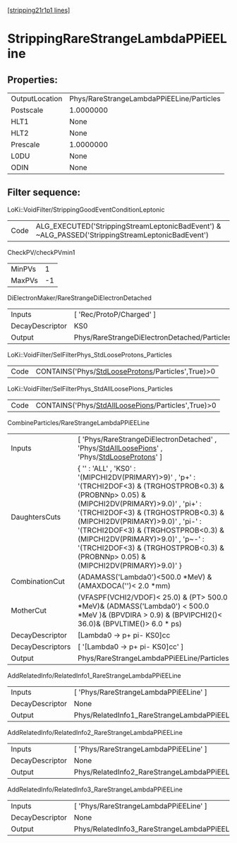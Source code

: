 [[stripping21r1p1 lines]](./stripping21r1p1-index)

# StrippingRareStrangeLambdaPPiEELine

## Properties:

|                |                                           |
|----------------|-------------------------------------------|
| OutputLocation | Phys/RareStrangeLambdaPPiEELine/Particles |
| Postscale      | 1.0000000                                 |
| HLT1           | None                                      |
| HLT2           | None                                      |
| Prescale       | 1.0000000                                 |
| L0DU           | None                                      |
| ODIN           | None                                      |

## Filter sequence:

LoKi::VoidFilter/StrippingGoodEventConditionLeptonic

|      |                                                                                                  |
|------|--------------------------------------------------------------------------------------------------|
| Code | ALG_EXECUTED('StrippingStreamLeptonicBadEvent') & ~ALG_PASSED('StrippingStreamLeptonicBadEvent') |

CheckPV/checkPVmin1

|        |     |
|--------|-----|
| MinPVs | 1   |
| MaxPVs | -1  |

DiElectronMaker/RareStrangeDiElectronDetached

|                 |                                              |
|-----------------|----------------------------------------------|
| Inputs          | [ 'Rec/ProtoP/Charged' ]                   |
| DecayDescriptor | KS0                                          |
| Output          | Phys/RareStrangeDiElectronDetached/Particles |

LoKi::VoidFilter/SelFilterPhys_StdLooseProtons_Particles

|      |                                                                                                         |
|------|---------------------------------------------------------------------------------------------------------|
| Code | CONTAINS('Phys/[StdLooseProtons](./stripping21r1p1-commonparticles-stdlooseprotons)/Particles',True)\>0 |

LoKi::VoidFilter/SelFilterPhys_StdAllLoosePions_Particles

|      |                                                                                                           |
|------|-----------------------------------------------------------------------------------------------------------|
| Code | CONTAINS('Phys/[StdAllLoosePions](./stripping21r1p1-commonparticles-stdallloosepions)/Particles',True)\>0 |

CombineParticles/RareStrangeLambdaPPiEELine

|                  |                                                                                                                                                                                                                                                                                                                                                                                                         |
|------------------|---------------------------------------------------------------------------------------------------------------------------------------------------------------------------------------------------------------------------------------------------------------------------------------------------------------------------------------------------------------------------------------------------------|
| Inputs           | [ 'Phys/RareStrangeDiElectronDetached' , 'Phys/[StdAllLoosePions](./stripping21r1p1-commonparticles-stdallloosepions)' , 'Phys/[StdLooseProtons](./stripping21r1p1-commonparticles-stdlooseprotons)' ]                                                                                                                                                                                                |
| DaughtersCuts    | { '' : 'ALL' , 'KS0' : '(MIPCHI2DV(PRIMARY)\>9)' , 'p+' : '(TRCHI2DOF\<3) & (TRGHOSTPROB\<0.3) & (PROBNNp\> 0.05) & (MIPCHI2DV(PRIMARY)\>9.0)' , 'pi+' : '(TRCHI2DOF\<3) & (TRGHOSTPROB\<0.3) & (MIPCHI2DV(PRIMARY)\>9.0)' , 'pi-' : '(TRCHI2DOF\<3) & (TRGHOSTPROB\<0.3) & (MIPCHI2DV(PRIMARY)\>9.0)' , 'p~-' : '(TRCHI2DOF\<3) & (TRGHOSTPROB\<0.3) & (PROBNNp\> 0.05) & (MIPCHI2DV(PRIMARY)\>9.0)' } |
| CombinationCut   | (ADAMASS('Lambda0')\<500.0 \*MeV) & (AMAXDOCA('')\< 2.0 \*mm)                                                                                                                                                                                                                                                                                                                                           |
| MotherCut        | (VFASPF(VCHI2/VDOF)\< 25.0) & (PT\> 500.0 \*MeV)& (ADMASS('Lambda0') \< 500.0 \*MeV )& (BPVDIRA \> 0.9) & (BPVIPCHI2()\< 36.0)& (BPVLTIME()\> 6.0 \* ps)                                                                                                                                                                                                                                                |
| DecayDescriptor  | [Lambda0 -\> p+ pi- KS0]cc                                                                                                                                                                                                                                                                                                                                                                            |
| DecayDescriptors | [ '[Lambda0 -\> p+ pi- KS0]cc' ]                                                                                                                                                                                                                                                                                                                                                                    |
| Output           | Phys/RareStrangeLambdaPPiEELine/Particles                                                                                                                                                                                                                                                                                                                                                               |

AddRelatedInfo/RelatedInfo1_RareStrangeLambdaPPiEELine

|                 |                                                        |
|-----------------|--------------------------------------------------------|
| Inputs          | [ 'Phys/RareStrangeLambdaPPiEELine' ]                |
| DecayDescriptor | None                                                   |
| Output          | Phys/RelatedInfo1_RareStrangeLambdaPPiEELine/Particles |

AddRelatedInfo/RelatedInfo2_RareStrangeLambdaPPiEELine

|                 |                                                        |
|-----------------|--------------------------------------------------------|
| Inputs          | [ 'Phys/RareStrangeLambdaPPiEELine' ]                |
| DecayDescriptor | None                                                   |
| Output          | Phys/RelatedInfo2_RareStrangeLambdaPPiEELine/Particles |

AddRelatedInfo/RelatedInfo3_RareStrangeLambdaPPiEELine

|                 |                                                        |
|-----------------|--------------------------------------------------------|
| Inputs          | [ 'Phys/RareStrangeLambdaPPiEELine' ]                |
| DecayDescriptor | None                                                   |
| Output          | Phys/RelatedInfo3_RareStrangeLambdaPPiEELine/Particles |
